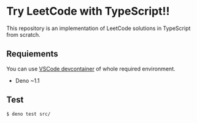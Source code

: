 # Try LeetCode with TypeScript!!

This repository is an implementation of LeetCode solutions in TypeScript from scratch.

## Requiements

You can use [VSCode devcontainer](https://code.visualstudio.com/docs/remote/containers) of whole required environment.

* Deno ~1.1

## Test

```sh
$ deno test src/
```
